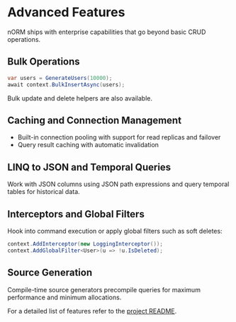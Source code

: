 # Advanced Features

nORM ships with enterprise capabilities that go beyond basic CRUD operations.

## Bulk Operations

```csharp
var users = GenerateUsers(10000);
await context.BulkInsertAsync(users);
```

Bulk update and delete helpers are also available.

## Caching and Connection Management

- Built-in connection pooling with support for read replicas and failover
- Query result caching with automatic invalidation

## LINQ to JSON and Temporal Queries

Work with JSON columns using JSON path expressions and query temporal tables for historical data.

## Interceptors and Global Filters

Hook into command execution or apply global filters such as soft deletes:

```csharp
context.AddInterceptor(new LoggingInterceptor());
context.AddGlobalFilter<User>(u => !u.IsDeleted);
```

## Source Generation

Compile-time source generators precompile queries for maximum performance and minimum allocations.

For a detailed list of features refer to the [project README](../README.md).
